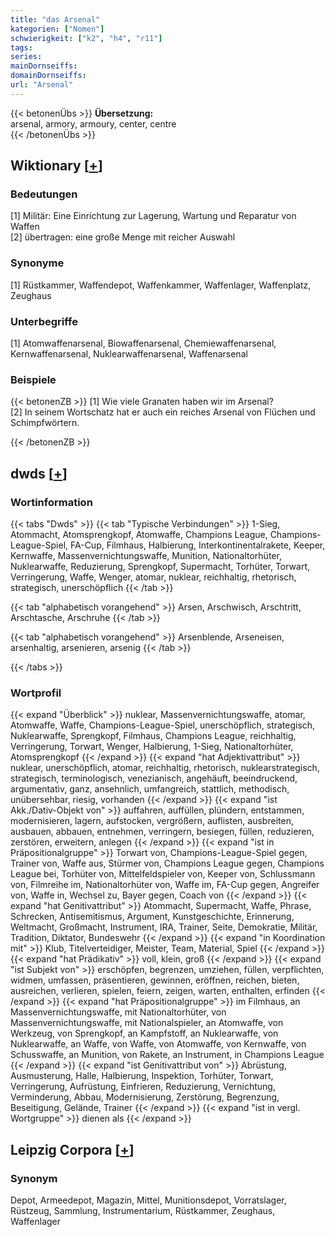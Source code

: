 ```yaml
---
title: "das Arsenal"
kategorien: ["Nomen"]
schwierigkeit: ["k2", "h4", "r11"]
tags:
series:
mainDornseiffs:
domainDornseiffs:
url: "Arsenal"
---
```


{{< betonenÜbs >}}
**Übersetzung:**  
arsenal, armory, armoury, center, centre  
{{< /betonenÜbs >}}

## Wiktionary [[+](https://de.wiktionary.org/wiki/Arsenal)]

### Bedeutungen
[1] Militär: Eine Einrichtung zur Lagerung, Wartung und Reparatur von Waffen  
[2] übertragen: eine große Menge mit reicher Auswahl  

### Synonyme
[1] Rüstkammer, Waffendepot, Waffenkammer, Waffenlager, Waffenplatz, Zeughaus  

### Unterbegriffe
[1] Atomwaffenarsenal, Biowaffenarsenal, Chemiewaffenarsenal, Kernwaffenarsenal, Nuklearwaffenarsenal, Waffenarsenal  

### Beispiele
{{< betonenZB >}}
[1] Wie viele Granaten haben wir im Arsenal?  
[2] In seinem Wortschatz hat er auch ein reiches Arsenal von Flüchen und Schimpfwörtern.  

{{< /betonenZB >}}


## dwds [[+](https://www.dwds.de/wb/Arsenal)]

### Wortinformation
{{< tabs "Dwds" >}}
{{< tab "Typische Verbindungen" >}}
1-Sieg, Atommacht, Atomsprengkopf, Atomwaffe, Champions League, Champions-League-Spiel, FA-Cup, Filmhaus, Halbierung, Interkontinentalrakete, Keeper, Kernwaffe, Massenvernichtungswaffe, Munition, Nationaltorhüter, Nuklearwaffe, Reduzierung, Sprengkopf, Supermacht, Torhüter, Torwart, Verringerung, Waffe, Wenger, atomar, nuklear, reichhaltig, rhetorisch, strategisch, unerschöpflich
{{< /tab >}}

{{< tab "alphabetisch vorangehend" >}}
Arsen, Arschwisch, Arschtritt, Arschtasche, Arschruhe
{{< /tab >}}

{{< tab "alphabetisch vorangehend" >}}
Arsenblende, Arseneisen, arsenhaltig, arsenieren, arsenig
{{< /tab >}}

{{< /tabs >}}

### Wortprofil
{{< expand "Überblick" >}} nuklear, Massenvernichtungswaffe, atomar, Atomwaffe, Waffe, Champions-League-Spiel, unerschöpflich, strategisch, Nuklearwaffe, Sprengkopf, Filmhaus, Champions League, reichhaltig, Verringerung, Torwart, Wenger, Halbierung, 1-Sieg, Nationaltorhüter, Atomsprengkopf {{< /expand >}}
{{< expand "hat Adjektivattribut" >}} nuklear, unerschöpflich, atomar, reichhaltig, rhetorisch, nuklearstrategisch, strategisch, terminologisch, venezianisch, angehäuft, beeindruckend, argumentativ, ganz, ansehnlich, umfangreich, stattlich, methodisch, unübersehbar, riesig, vorhanden {{< /expand >}}
{{< expand "ist Akk./Dativ-Objekt von" >}} auffahren, auffüllen, plündern, entstammen, modernisieren, lagern, aufstocken, vergrößern, auflisten, ausbreiten, ausbauen, abbauen, entnehmen, verringern, besiegen, füllen, reduzieren, zerstören, erweitern, anlegen {{< /expand >}}
{{< expand "ist in Präpositionalgruppe" >}} Torwart von, Champions-League-Spiel gegen, Trainer von, Waffe aus, Stürmer von, Champions League gegen, Champions League bei, Torhüter von, Mittelfeldspieler von, Keeper von, Schlussmann von, Filmreihe im, Nationaltorhüter von, Waffe im, FA-Cup gegen, Angreifer von, Waffe in, Wechsel zu, Bayer gegen, Coach von {{< /expand >}}
{{< expand "hat Genitivattribut" >}} Atommacht, Supermacht, Waffe, Phrase, Schrecken, Antisemitismus, Argument, Kunstgeschichte, Erinnerung, Weltmacht, Großmacht, Instrument, IRA, Trainer, Seite, Demokratie, Militär, Tradition, Diktator, Bundeswehr {{< /expand >}}
{{< expand "in Koordination mit" >}} Klub, Titelverteidiger, Meister, Team, Material, Spiel {{< /expand >}}
{{< expand "hat Prädikativ" >}} voll, klein, groß {{< /expand >}}
{{< expand "ist Subjekt von" >}} erschöpfen, begrenzen, umziehen, füllen, verpflichten, widmen, umfassen, präsentieren, gewinnen, eröffnen, reichen, bieten, ausreichen, verlieren, spielen, feiern, zeigen, warten, enthalten, erfinden {{< /expand >}}
{{< expand "hat Präpositionalgruppe" >}} im Filmhaus, an Massenvernichtungswaffe, mit Nationaltorhüter, von Massenvernichtungswaffe, mit Nationalspieler, an Atomwaffe, von Werkzeug, von Sprengkopf, an Kampfstoff, an Nuklearwaffe, von Nuklearwaffe, an Waffe, von Waffe, von Atomwaffe, von Kernwaffe, von Schusswaffe, an Munition, von Rakete, an Instrument, in Champions League {{< /expand >}}
{{< expand "ist Genitivattribut von" >}} Abrüstung, Ausmusterung, Halle, Halbierung, Inspektion, Torhüter, Torwart, Verringerung, Aufrüstung, Einfrieren, Reduzierung, Vernichtung, Verminderung, Abbau, Modernisierung, Zerstörung, Begrenzung, Beseitigung, Gelände, Trainer {{< /expand >}}
{{< expand "ist in vergl. Wortgruppe" >}} dienen als {{< /expand >}}

## Leipzig Corpora [[+](https://corpora.uni-leipzig.de/en/res?word=Arsenal&corpusId=deu_newscrawl-public_2018)]


### Synonym
Depot, Armeedepot, Magazin, Mittel, Munitionsdepot, Vorratslager, Rüstzeug, Sammlung, Instrumentarium, Rüstkammer, Zeughaus, Waffenlager

